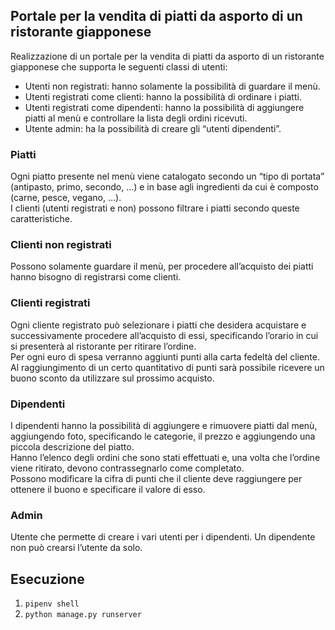 ## Portale per la vendita di piatti da asporto di un ristorante giapponese 
Realizzazione di un portale per la vendita di piatti da asporto di un ristorante giapponese che supporta le seguenti classi di utenti:
 - Utenti non registrati: hanno solamente la possibilità di guardare il menù. 
 - Utenti registrati come clienti: hanno la possibilità di ordinare i piatti. 
 - Utenti registrati come dipendenti: hanno la possibilità di aggiungere piatti al menù e controllare la lista degli ordini ricevuti. 
 - Utente admin: ha la possibilità di creare gli “utenti dipendenti”. 

### Piatti 
Ogni piatto presente nel menù viene catalogato secondo un “tipo di portata” (antipasto, 
primo, secondo, …) e in base agli ingredienti da cui è composto (carne, pesce, vegano, …). \
I clienti (utenti registrati e non) possono filtrare i piatti secondo queste caratteristiche. 

### Clienti non registrati
Possono solamente guardare il menù, per procedere all’acquisto dei piatti hanno bisogno di 
registrarsi come clienti. 

### Clienti registrati
Ogni cliente registrato può selezionare i piatti che desidera acquistare e successivamente 
procedere all’acquisto di essi, specificando l’orario in cui si presenterà al ristorante per 
ritirare l’ordine. \
Per ogni euro di spesa verranno aggiunti punti alla carta fedeltà del cliente. Al 
raggiungimento di un certo quantitativo di punti sarà possibile ricevere un buono sconto da 
utilizzare sul prossimo acquisto.

### Dipendenti
I dipendenti hanno la possibilità di aggiungere e rimuovere piatti dal menù, aggiungendo 
foto, specificando le categorie, il prezzo e aggiungendo una piccola descrizione del piatto. \
Hanno l’elenco degli ordini che sono stati effettuati e, una volta che l’ordine viene ritirato, 
devono contrassegnarlo come completato. \
Possono modificare la cifra di punti che il cliente deve raggiungere per ottenere il buono e 
specificare il valore di esso.

### Admin 
Utente che permette di creare i vari utenti per i dipendenti. Un dipendente non può crearsi 
l’utente da solo. 

## Esecuzione
1. `pipenv shell`
2. `python manage.py runserver`